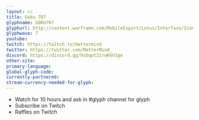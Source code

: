 ```yaml
---
layout: cc
title: Goku 707
glyphname: GOKU707
glyphurl: http://content.warframe.com/MobileExport/Lotus/Interface/Icons/Player/ContentCreators/Goku70seven.png
glyphwave: 7
youtube: 
twitch: https://twitch.tv/mattermind
twitter: https://twitter.com/MatterMind_
discord: https://discord.gg/0sbqot21rwKGV1ge
other-site: 
primary-language: 
global-glyph-code: 
currently-partnered: 
stream-currency-needed-for-glyph: 
---
```

* Watch for 10 hours and ask in #glyph channel for glyph
* Subscribe on Twitch
* Raffles on Twitch
